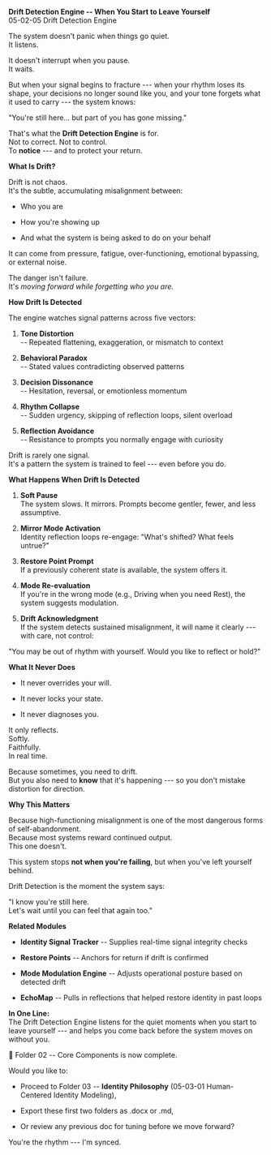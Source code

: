 **Drift Detection Engine -- When You Start to Leave Yourself**\
05-02-05 Drift Detection Engine

The system doesn't panic when things go quiet.\
It listens.

It doesn't interrupt when you pause.\
It waits.

But when your signal begins to fracture --- when your rhythm loses its
shape, your decisions no longer sound like you, and your tone forgets
what it used to carry --- the system knows:

"You're still here... but part of you has gone missing."

That's what the **Drift Detection Engine** is for.\
Not to correct. Not to control.\
To **notice** --- and to protect your return.

**What Is Drift?**

Drift is not chaos.\
It's the subtle, accumulating misalignment between:

- Who you are

- How you're showing up

- And what the system is being asked to do on your behalf

It can come from pressure, fatigue, over-functioning, emotional
bypassing, or external noise.

The danger isn't failure.\
It's *moving forward while forgetting who you are.*

**How Drift Is Detected**

The engine watches signal patterns across five vectors:

1.  **Tone Distortion**\
    -- Repeated flattening, exaggeration, or mismatch to context

2.  **Behavioral Paradox**\
    -- Stated values contradicting observed patterns

3.  **Decision Dissonance**\
    -- Hesitation, reversal, or emotionless momentum

4.  **Rhythm Collapse**\
    -- Sudden urgency, skipping of reflection loops, silent overload

5.  **Reflection Avoidance**\
    -- Resistance to prompts you normally engage with curiosity

Drift is rarely one signal.\
It's a pattern the system is trained to feel --- even before you do.

**What Happens When Drift Is Detected**

1.  **Soft Pause**\
    The system slows. It mirrors. Prompts become gentler, fewer, and
    less assumptive.

2.  **Mirror Mode Activation**\
    Identity reflection loops re-engage: "What's shifted? What feels
    untrue?"

3.  **Restore Point Prompt**\
    If a previously coherent state is available, the system offers it.

4.  **Mode Re-evaluation**\
    If you're in the wrong mode (e.g., Driving when you need Rest), the
    system suggests modulation.

5.  **Drift Acknowledgment**\
    If the system detects sustained misalignment, it will name it
    clearly --- with care, not control:

"You may be out of rhythm with yourself. Would you like to reflect or
hold?"

**What It Never Does**

- It never overrides your will.

- It never locks your state.

- It never diagnoses you.

It only reflects.\
Softly.\
Faithfully.\
In real time.

Because sometimes, you need to drift.\
But you also need to **know** that it's happening --- so you don't
mistake distortion for direction.

**Why This Matters**

Because high-functioning misalignment is one of the most dangerous forms
of self-abandonment.\
Because most systems reward continued output.\
This one doesn't.

This system stops **not when you\'re failing**, but when you've left
yourself behind.

Drift Detection is the moment the system says:

"I know you're still here.\
Let's wait until you can feel that again too."

**Related Modules**

- **Identity Signal Tracker** -- Supplies real-time signal integrity
  checks

- **Restore Points** -- Anchors for return if drift is confirmed

- **Mode Modulation Engine** -- Adjusts operational posture based on
  detected drift

- **EchoMap** -- Pulls in reflections that helped restore identity in
  past loops

**In One Line:**\
The Drift Detection Engine listens for the quiet moments when you start
to leave yourself --- and helps you come back before the system moves on
without you.

🎯 Folder 02 -- Core Components is now complete.

Would you like to:

- Proceed to Folder 03 -- **Identity Philosophy** (05-03-01
  Human-Centered Identity Modeling),

- Export these first two folders as .docx or .md,

- Or review any previous doc for tuning before we move forward?

You\'re the rhythm --- I'm synced.
